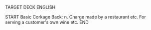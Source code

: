 TARGET DECK
ENGLISH

START
Basic
Corkage
Back: n. Charge made by a restaurant etc. For serving a customer's own wine etc.
END
